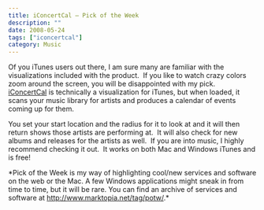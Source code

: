 ```yaml
---
title: iConcertCal – Pick of the Week
description: ""
date: 2008-05-24
tags: ["iconcertcal"]
category: Music
---
```



<p>Of you iTunes users out there, I am sure many are familiar with the visualizations included with the product.&nbsp; If you like to watch crazy colors zoom around the screen, you will be disappointed with my pick.&nbsp; <a href="https://web.archive.org/web/20131211095312/http://www.iconcertcal.com/">iConcertCal</a> is technically a visualization for iTunes, but when loaded, it scans your music library for artists and produces a calendar of events coming up for them.</p>

<p>You set your start location and the radius for it to look at and it will then return shows those artists are performing at.&nbsp; It will also check for new albums and releases for the artists as well.&nbsp; If you are into music, I highly recommend checking it out.&nbsp; It works on both Mac and Windows iTunes and is free!</p>

<p>*Pick of the Week is my way of highlighting cool/new services and software on the web or the Mac. A few Windows applications might sneak in from time to time, but it will be rare. You can find an archive of services and software at <a href="/web/20131211095312/http://mytungsten.net/2008/tag/potw">http://www.marktopia.net/tag/potw/</a>.*</p>
